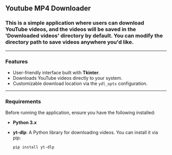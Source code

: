 ## Youtube MP4 Downloader

### This is a simple application where users can download YouTube videos, and the videos will be saved in the 'Downloaded videos' directory by default. You can modify the directory path to save videos anywhere you'd like.

---

### Features
- User-friendly interface built with **Tkinter**.
- Downloads YouTube videos directly to your system.
- Customizable download location via the `ydl_opts` configuration.

---

### Requirements
Before running the application, ensure you have the following installed:

- **Python 3.x**
- **yt-dlp**: A Python library for downloading videos. You can install it via pip:

  ```bash
  pip install yt-dlp
